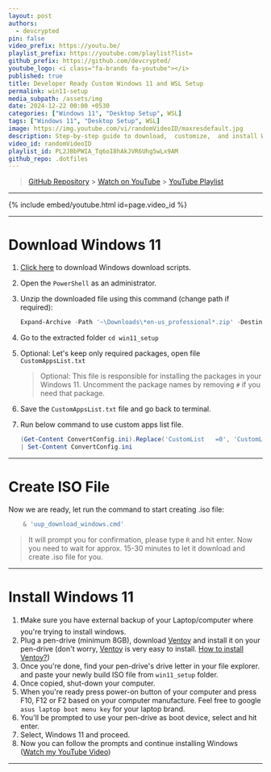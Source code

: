 ```yaml
---
layout: post
authors:
  - devcrypted
pin: false
video_prefix: https://youtu.be/
playlist_prefix: https://youtube.com/playlist?list=
github_prefix: https://github.com/devcrypted/
youtube_logo: <i class="fa-brands fa-youtube"></i>
published: true
title: Developer Ready Custom Windows 11 and WSL Setup
permalink: win11-setup
media_subpath: /assets/img
date: 2024-12-22 00:00 +0530
categories: ["Windows 11", "Desktop Setup", WSL]
tags: ["Windows 11", "Desktop Setup", WSL]
image: https://img.youtube.com/vi/randomVideoID/maxresdefault.jpg
description: Step-by-step guide to download,  customize,  and install Windows 11. Includes script links,  PowerShell commands,  and bootable USB creation using Ventoy. Watch the video for detailed instructions!
video_id: randomVideoID
playlist_id: PL2JBbPWIA_Tq6oI8hAkJVR6Uhg5wLx9AM
github_repo: .dotfiles
---
```


> [GitHub Repository]({{page.github_prefix}}{{page.github_repo}}) > [Watch on YouTube]({{page.video_prefix}}{{page.video_id}}) > [YouTube Playlist]({{page.playlist_prefix}}{{page.playlist_id}})

---

{% include embed/youtube.html id=page.video_id %}

---

# Download Windows 11

1. [Click here](https://uupdump.net/get.php?id=ad27e52b-9e18-408a-9df2-8688e5273fbf&pack=en-us&edition=professional) to download Windows download scripts.
2. Open the `PowerShell` as an administrator.
3. Unzip the downloaded file using this command (change path if required):

   ```powershell
   Expand-Archive -Path '~\Downloads\*en-us_professional*.zip' -DestinationPath 'win11_setup'
   ```

4. Go to the extracted folder `cd win11_setup`
5. Optional: Let's keep only required packages, open file `CustomAppsList.txt`
   > Optional: This file is responsible for installing the packages in your Windows 11. Uncomment the package names by removing `#` if you need that package.
6. Save the `CustomAppsList.txt` file and go back to terminal.
7. Run below command to use custom apps list file.

   ```powershell
   (Get-Content ConvertConfig.ini).Replace('CustomList   =0', 'CustomList   =1') `
   | Set-Content ConvertConfig.ini
   ```

---

# Create ISO File

Now we are ready, let run the command to start creating .iso file:

```powershell
    & 'uup_download_windows.cmd'
```

> It will prompt you for confirmation, please type `R` and hit enter. Now you need to wait for approx. 15-30 minutes to let it download and create .iso file for you.

---

# Install Windows 11

1. ❗Make sure you have external backup of your Laptop/computer where you're trying to install windows.
2. Plug a pen-drive (minimum 8GB), download [Ventoy](https://www.ventoy.net/en/download.html) and install it on your pen-drive (don't worry, [Ventoy](https://www.ventoy.net/en/download.html) is very easy to install. [How to install Ventoy?](https://www.ventoy.net/en/doc_start.html))
3. Once you're done, find your pen-drive's drive letter in your file explorer. and paste your newly build ISO file from `win11_setup` folder.
4. Once copied, shut-down your computer.
5. When you're ready press power-on button of your computer and press F10, F12 or F2 based on your computer manufacture. Feel free to google `asus laptop boot menu key` for your laptop brand.
6. You'll be prompted to use your pen-drive as boot device, select and hit enter.
7. Select, Windows 11 and proceed.
8. Now you can follow the prompts and continue installing Windows ([Watch my YouTube Video]({{page.video_prefix}}{{page.video_id}}))

---
